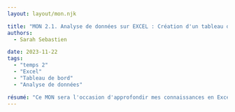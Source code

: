 ```yaml
---
layout: layout/mon.njk

title: "MON 2.1. Analyse de données sur EXCEL : Création d'un tableau de bord"
authors:
  - Sarah Sebastien

date: 2023-11-22
tags: 
  - "temps 2"
  - "Excel"
  - "Tableau de bord"
  - "Analyse de données"

résumé: "Ce MON sera l'occasion d'approfondir mes connaissances en Excel pour un projet futur en entreprise. Le but serait d'apprendre à utiliser des graphiques croisés dynamiques, mettre en forme des données pour créer un tableau de bord. A partir d'une base de données issue du site de data.gouv, mon but sera de créer une visualisation efficace des données pour permettre de répondre à des questions sur cette base de données"
---
```

